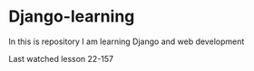 
# Django-learning
In this is repository I am learning Django and web development

Last watched lesson 22-157

